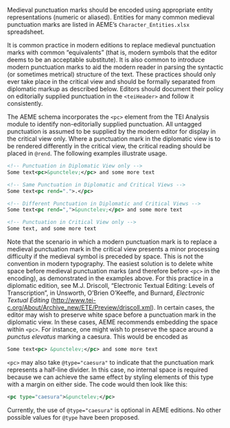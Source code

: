 Medieval punctuation marks should be encoded using appropriate entity representations (numeric or aliased). Entities for many common medieval punctuation marks are listed in AEME’s `Character_Entities.xlsx` spreadsheet.

It is common practice in modern editions to replace medieval punctuation marks with common “equivalents” (that is, modern symbols that the editor deems to be an acceptable substitute). It is also common to introduce modern punctuation marks to aid the modern reader in parsing the syntactic (or sometimes metrical) structure of the text. These practices should only ever take place in the critical view and should be formally separated from diplomatic markup as described below. Editors should document their policy on editorially supplied punctuation in the `<teiHeader>` and follow it consistently.

The AEME schema incorporates the `<pc>` element from the TEI Analysis module to identify non-editorially supplied punctuation. All untagged punctuation is assumed to be supplied by the modern editor for display in the critical view only. Where a punctuation mark in the diplomatic view is to be rendered differently in the critical view, the critical reading should be placed in `@rend`. The following examples illustrate usage.

```xml
<!-- Punctuation in Diplomatic View only -->
Some text<pc>&punctelev;</pc> and some more text

<!-- Same Punctuation in Diplomatic and Critical Views -->
Some text<pc rend=".">.</pc>

<!-- Different Punctuation in Diplomatic and Critical Views -->
Some text<pc rend=",">&punctelev;</pc> and some more text

<!-- Punctuation in Critical View only -->
Some text, and some more text
```

Note that the scenario in which a modern punctuation mark is to replace a medieval punctuation mark in the critical view presents a minor processing difficulty if the medieval symbol is preceded by space. This is not the convention in modern typography. The easiest solution is to delete white space before medieval punctuation marks (and therefore before `<pc>` in the encoding), as demonstrated in the examples above. For this practice in a diplomatic edition, see M.J. Driscoll, “Electronic Textual Editing: Levels of Transcription”, in Unsworth, O’Brien O’Keeffe, and Burnard, *Electronic Textual Editing* (http://www.tei-c.org/About/Archive_new/ETE/Preview/driscoll.xml). In certain cases, the editor may wish to preserve white space before a punctuation mark in the diplomatic view. In these cases, AEME recommends embedding the space within `<pc>`. For instance, one might wish to preserve the space around a *punctus elevatus* marking a caesura. This would be encoded as

```xml
Some text<pc> &punctelev;</pc> and some more text
```

`<pc>` may also take `@type="caesura"` to indicate that the punctuation mark represents a half-line divider. In this case, no internal space is required because we can achieve the same effect by styling elements of this type with a margin on either side. The code would then look like this:

```xml
<pc type="caesura">&punctelev;</pc>
```

Currently, the use of `@type="caesura"` is optional in AEME editions. No other possible values for `@type` have been proposed.